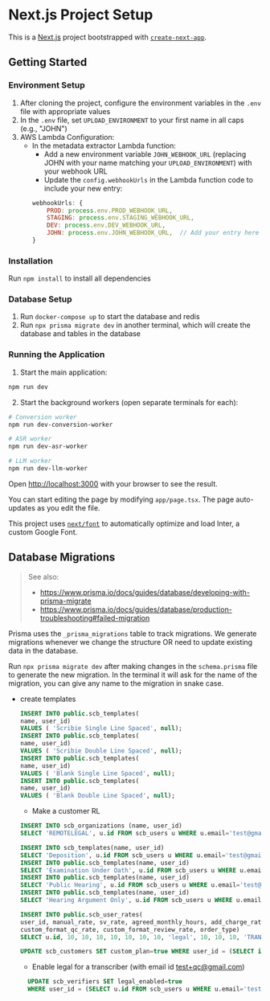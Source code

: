 # Next.js Project Setup

This is a [Next.js](https://nextjs.org/) project bootstrapped with [`create-next-app`](https://github.com/vercel/next.js/tree/canary/packages/create-next-app).

## Getting Started

### Environment Setup

1. After cloning the project, configure the environment variables in the `.env` file with appropriate values
2. In the `.env` file, set `UPLOAD_ENVIRONMENT` to your first name in all caps (e.g., "JOHN")
3. AWS Lambda Configuration:
   - In the metadata extractor Lambda function:
     - Add a new environment variable `JOHN_WEBHOOK_URL` (replacing JOHN with your name matching your `UPLOAD_ENVIRONMENT`) with your webhook URL
     - Update the `config.webhookUrls` in the Lambda function code to include your new entry:
     ```javascript
     webhookUrls: {
         PROD: process.env.PROD_WEBHOOK_URL,
         STAGING: process.env.STAGING_WEBHOOK_URL,
         DEV: process.env.DEV_WEBHOOK_URL,
         JOHN: process.env.JOHN_WEBHOOK_URL,  // Add your entry here matching your UPLOAD_ENVIRONMENT
     }
     ```

### Installation

Run `npm install` to install all dependencies

### Database Setup

1. Run `docker-compose up` to start the database and redis
2. Run `npx prisma migrate dev` in another terminal, which will create the database and tables in the database

### Running the Application

1. Start the main application:
```bash
npm run dev
```

2. Start the background workers (open separate terminals for each):
```bash
# Conversion worker
npm run dev-conversion-worker

# ASR worker
npm run dev-asr-worker

# LLM worker
npm run dev-llm-worker
```

Open [http://localhost:3000](http://localhost:3000) with your browser to see the result.

You can start editing the page by modifying `app/page.tsx`. The page auto-updates as you edit the file.

This project uses [`next/font`](https://nextjs.org/docs/basic-features/font-optimization) to automatically optimize and load Inter, a custom Google Font.

## Database Migrations

> See also:
>
> - https://www.prisma.io/docs/guides/database/developing-with-prisma-migrate
> - https://www.prisma.io/docs/guides/database/production-troubleshooting#failed-migration

Prisma uses the `_prisma_migrations` table to track migrations. We generate migrations whenever we change the structure OR need to update existing data in the database.

Run `npx prisma migrate dev` after making changes in the `schema.prisma` file to generate the new migration. In the terminal it will ask for the name of the migration, you can give any name to the migration in snake case.


- create templates
  ```sql
  INSERT INTO public.scb_templates(
  name, user_id)
  VALUES ( 'Scribie Single Line Spaced', null);
  INSERT INTO public.scb_templates(
  name, user_id)
  VALUES ( 'Scribie Double Line Spaced', null);
  INSERT INTO public.scb_templates(
  name, user_id)
  VALUES ( 'Blank Single Line Spaced', null);
  INSERT INTO public.scb_templates(
  name, user_id)
  VALUES ( 'Blank Double Line Spaced', null);
  ```
  - Make a customer RL
  ```sql
  INSERT INTO scb_organizations (name, user_id)
  SELECT 'REMOTELEGAL', u.id FROM scb_users u WHERE u.email='test@gmail.com';

  INSERT INTO scb_templates(name, user_id)
  SELECT 'Deposition', u.id FROM scb_users u WHERE u.email='test@gmail.com';
  INSERT INTO public.scb_templates(name, user_id)
  SELECT 'Examination Under Oath', u.id FROM scb_users u WHERE u.email='test@gmail.com';
  INSERT INTO public.scb_templates(name, user_id)
  SELECT 'Public Hearing', u.id FROM scb_users u WHERE u.email='test@gmail.com';
  INSERT INTO public.scb_templates(name, user_id)
  SELECT 'Hearing Argument Only', u.id FROM scb_users u WHERE u.email='test@gmail.com';

  INSERT INTO public.scb_user_rates(
  user_id, manual_rate, sv_rate, agreed_monthly_hours, add_charge_rate, audio_time_coding, rush_order, custom_format, custom_format_option, deadline,
  custom_format_qc_rate, custom_format_review_rate, order_type)
  SELECT u.id, 10, 10, 10, 10, 10, 10, 10, 'legal', 10, 10, 10, 'TRANSCRIPTION_FORMATTING' FROM scb_users u WHERE u.email='test@gmail.com';

  UPDATE scb_customers SET custom_plan=true WHERE user_id = (SELECT id FROM scb_users WHERE email='test@gmail.com');
  ```
  - Enable legal for a transcriber (with email id test+qc@gmail.com)
  ```sql
    UPDATE scb_verifiers SET legal_enabled=true
    WHERE user_id = (SELECT u.id FROM scb_users u WHERE u.email='test+qc@gmail.com');
    ```
